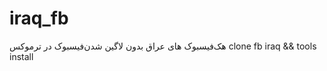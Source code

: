 # iraq_fb
هک‌فیسبوک های  عراق بدون لاگین شدن‌فیسبوک در ترموکس    clone fb iraq  &amp;&amp;  tools install 
